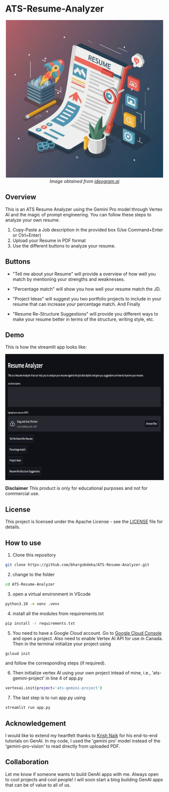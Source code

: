 # ATS-Resume-Analyzer

<p align="center">
  <img src=resume_icon.jpg width="500px" height="500px" >
  <br>
  <em>Image obtained from <a href="https://ideogram.ai">ideogram.ai</a></em>
</p>

## Overview

This is an ATS Resume Analyzer using the Gemini Pro model through Vertex AI and the magic of prompt engineering. You can follow these steps to analyze your own resume.

1. Copy-Paste a Job description in the provided box (Use Command+Enter or Ctrl+Enter)
2. Upload your Resume in PDF format
3. Use the different buttons to analyze your resume.

## Buttons

- "Tell me about your Resume" will provide a overview of how well you match by mentioning your strengths and weaknesses.

- "Percentage match" will show you how well your resume match the JD.

- "Project Ideas" will suggest you two portfolio projects to include in your resume that can increase your percentage match. And Finally

- "Resume Re-Structure Suggestions" will provide you different ways to make your resume better in terms of the structure, writing style, etc.

## Demo

This is how the streamlit app looks like:

<p align="center">
  <img src=streamlit_homepage.png width="700px" height="400px" >
</p>

**Disclaimer**
This product is only for educational purposes and not for commercial use.

## License

This project is licensed under the Apache License - see the [LICENSE](LICENSE) file for details.

## How to use

1. Clone this repository

```bash
git clone https://github.com/bhargobdeka/ATS-Resume-Analyzer.git
```

2. change to the folder

```bash
cd ATS-Resume-Analyzer
```

3. open a virtual environment in VScode

```bash
python3.10 -m venv .venv
```

4. install all the modules from requirements.txt

```bash
pip install -r requirements.txt
```

5. You need to have a Google Cloud account. Go to [Google Cloud Console](https://console.cloud.google.com/welcome?project=ats-gemini-project) and open a project. Also need to enable Vertex AI API for use in Canada. Then in the terminal initialize your project using

```bash
gcloud init
```

and follow the corresponding steps (if required).

6. Then initialize vertex AI using your own project intead of mine, i.e., 'ats-gemini-project' in line 4 of app.py

```bash
vertexai.init(project='ats-gemini-project')
```

7. The last step is to run app.py using

```bash
streamlit run app.py
```

## Acknowledgement

I would like to extend my heartfelt thanks to [Krish Naik](https://www.youtube.com/@krishnaik06) for his end-to-end tutorials on GenAI. In my code, I used the 'gemini pro' model instead of the 'gemini-pro-vision' to read directly from uploaded PDF.

## Collaboration

Let me know if someone wants to build GenAI apps with me. Always open to cool projects and cool people! I will soon start a blog building GenAI apps that can be of value to all of us.
